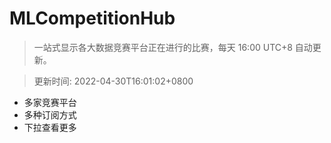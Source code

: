 # MLCompetitionHub

> 一站式显示各大数据竞赛平台正在进行的比赛，每天 16:00 UTC+8 自动更新。
  
> 更新时间: 2022-04-30T16:01:02+0800 

* 多家竞赛平台
* 多种订阅方式
* 下拉查看更多